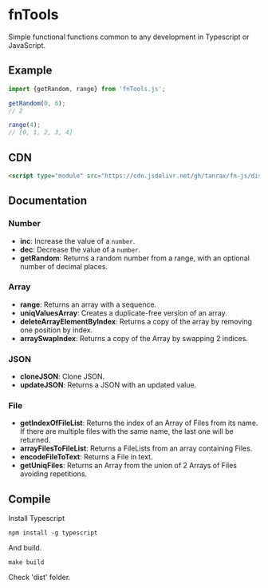 # fnTools

Simple functional functions common to any development in Typescript or JavaScript.

## Example

```javascript
import {getRandom, range} from 'fnTools.js';

getRandom(0, 6);
// 2

range(4);
// [0, 1, 2, 3, 4]
```

## CDN

```html
<script type="module" src="https://cdn.jsdelivr.net/gh/tanrax/fn-js/dist/fnTools.min.js"></script>
```

## Documentation

### Number


- **inc**: Increase the value of a `number`.
- **dec**: Decrease the value of a `number`.
- **getRandom**: Returns a random number from a range, with an optional number of decimal places.

### Array

- **range**: Returns an array with a sequence.
- **uniqValuesArray**: Creates a duplicate-free version of an array.
- **deleteArrayElementByIndex**: Returns a copy of the array by removing one position by index.
- **arraySwapIndex**: Returns a copy of the Array by swapping 2 indices.

### JSON

- **cloneJSON**: Clone JSON.
- **updateJSON**: Returns a JSON with an updated value.

### File

- **getIndexOfFileList**: Returns the index of an Array of Files from its name. If there are multiple files with the same name, the last one will be returned.
- **arrayFilesToFileList**: Returns a FileLists from an array containing Files.
- **encodeFileToText**: Returns a File in text.
- **getUniqFiles**: Returns an Array from the union of 2 Arrays of Files avoiding repetitions.

## Compile

Install Typescript

```shell
npm install -g typescript
```

And build.

```shell
make build
````

Check 'dist' folder.
